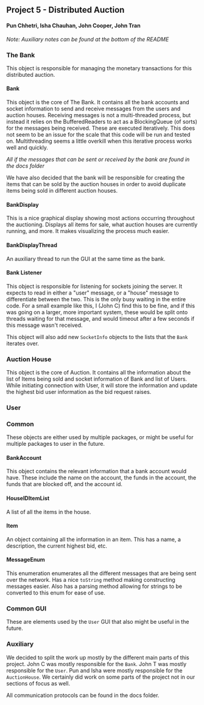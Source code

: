 ## Project 5 - Distributed Auction

#### Pun Chhetri, Isha Chauhan, John Cooper, John Tran

*Note: Auxiliary notes can be found at the bottom of the
README*

### The Bank

This object is responsible for managing the monetary 
transactions for this distributed auction. 

#### Bank

This object is the core of The Bank. It contains all
the bank accounts and socket information to send and 
receive messages from the users and auction houses. 
Receiving messages is not a multi-threaded process,
but instead it relies on the BufferedReaders to act
as a BlockingQueue (of sorts) for the messages being
received. These are executed iteratively. This does
not seem to be an issue for the scale that this code 
will be run and tested on. Multithreading seems a little
overkill when this iterative process works well and
quickly. 

*All if the messages that can be sent or received by
the bank are found in the docs folder*

We have also decided that the bank will be responsible
for creating the items that can be sold by the auction
houses in order to avoid duplicate items being sold in
different auction houses. 

#### BankDisplay

This is a nice graphical display showing most actions
occurring throughout the auctioning. Displays all items
for sale, what auction houses are currently running, and
more. It makes visualizing the process much easier.

#### BankDisplayThread

An auxiliary thread to run the GUI at the same time
as the bank. 

#### Bank Listener

This object is responsible for listening for sockets
joining the server. It expects to read in either a
"user" message, or a "house" message to differentiate
between the two. This is the only busy waiting in the
entire code. For a small example like this, I (John C)
find this to be fine, and if this was going on a larger,
more important system, these would be split onto threads
waiting for that message, and would timeout after a 
few seconds if this message wasn't received.

This object will also add new ``SocketInfo`` objects
to the lists that the ``Bank`` iterates over. 

### Auction House

This object is the core of Auction. It contains all the
information about the list of Items being sold and socket
information of Bank and list of Users. While initiating
connection with User, it will store the information and
update the highest bid user information as the bid request
raises.

### User



### Common

These objects are either used by multiple packages,
or might be useful for multiple packages to user in 
the future. 

#### BankAccount

This object contains the relevant information that
a bank account would have. These include the name on
the account, the funds in the account, the funds that
are blocked off, and the account id. 

#### HouseIDItemList

A list of all the items in the house. 

#### Item

An object containing all the information in an item. 
This has a name, a description, the current highest
bid, etc.

#### MessageEnum

This enumeration enumerates all the different messages
that are being sent over the network. Has a nice
``toString`` method making constructing messages
easier. Also has a parsing method allowing for strings
to be converted to this enum for ease of use.

### Common GUI

These are elements used by the ``User`` GUI that also
might be useful in the future. 

### Auxiliary

We decided to split the work up mostly by the different 
main parts of this project. John C was mostly responsible
for the ``Bank``. John T was mostly responsible for the 
``User``. Pun and Isha were mostly responsible for the 
``AuctionHouse``. We certainly did work on some parts of
the project not in our sections of focus as well.

All communication protocols can be found in the docs 
folder.